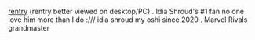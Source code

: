 [rentry](https://rentry.co/idiazuls) (rentry better viewed on desktop/PC) . Idia Shroud's #1 fan no one love him more than I do :/// idia shroud my oshi since 2020 . Marvel Rivals grandmaster
